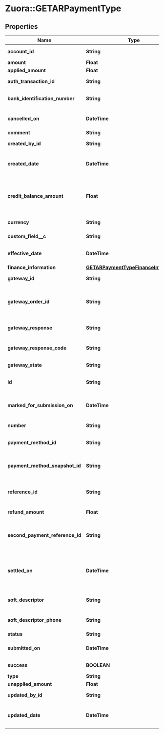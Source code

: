 # Zuora::GETARPaymentType

## Properties
Name | Type | Description | Notes
------------ | ------------- | ------------- | -------------
**account_id** | **String** | The ID of the customer account that the payment is for.  | [optional] 
**amount** | **Float** | The total amount of the payment.  | [optional] 
**applied_amount** | **Float** | The applied amount of the payment.  | [optional] 
**auth_transaction_id** | **String** | The authorization transaction ID from the payment gateway.  | [optional] 
**bank_identification_number** | **String** | The first six digits of the credit card or debit card used for the payment, when applicable.  | [optional] 
**cancelled_on** | **DateTime** | The date and time when the payment was cancelled, in &#x60;yyyy-mm-dd hh:mm:ss&#x60; format.  | [optional] 
**comment** | **String** | Comments about the payment.  | [optional] 
**created_by_id** | **String** | The ID of the Zuora user who created the payment.  | [optional] 
**created_date** | **DateTime** | The date and time when the payment was created, in &#x60;yyyy-mm-dd hh:mm:ss&#x60; format. For example, 2017-03-01 15:31:10.  | [optional] 
**credit_balance_amount** | **Float** | The amount that the payment transfers to the credit balance. The value is not &#x60;0&#x60; only for those payments that come from legacy payment operations performed without the Advanced AR Settlement feature.  | [optional] 
**currency** | **String** | A currency defined in the web-based UI administrative settings.  | [optional] 
**custom_field__c** | **String** | Any custom fields defined for this object. The custom field name is case-sensitive.  | [optional] 
**effective_date** | **DateTime** | The date and time when the payment takes effect, in &#x60;yyyy-mm-dd hh:mm:ss&#x60; format.  | [optional] 
**finance_information** | [**GETARPaymentTypeFinanceInformation**](GETARPaymentTypeFinanceInformation.md) |  | [optional] 
**gateway_id** | **String** | The ID of the gateway instance that processes the payment.  | [optional] 
**gateway_order_id** | **String** | A merchant-specified natural key value that can be passed to the electronic payment gateway when a payment is created.  If not specified, the payment number will be passed in instead.  | [optional] 
**gateway_response** | **String** | The message returned from the payment gateway for the payment. This message is gateway-dependent.  | [optional] 
**gateway_response_code** | **String** | The code returned from the payment gateway for the payment. This code is gateway-dependent.  | [optional] 
**gateway_state** | **String** | The status of the payment in the gateway; use for reconciliation.  | [optional] 
**id** | **String** | The unique ID of the created payment. For example, 4028905f5a87c0ff015a87eb6b75007f.  | [optional] 
**marked_for_submission_on** | **DateTime** | The date and time when a payment was marked and waiting for batch submission to the payment process, in &#x60;yyyy-mm-dd hh:mm:ss&#x60; format.  | [optional] 
**number** | **String** | The unique identification number of the payment. For example, P-00000001.  | [optional] 
**payment_method_id** | **String** | The unique ID of the payment method that the customer used to make the payment.  | [optional] 
**payment_method_snapshot_id** | **String** | The unique ID of the payment method snapshot which is a copy of the particular Payment Method used in a transaction.  | [optional] 
**reference_id** | **String** | The transaction ID returned by the payment gateway. Use this field to reconcile payments between your gateway and Zuora Payments.  | [optional] 
**refund_amount** | **Float** | The amount of the payment that is refunded.  | [optional] 
**second_payment_reference_id** | **String** | The transaction ID returned by the payment gateway if there is an additional transaction for the payment. Use this field to reconcile payments between your gateway and Zuora Payments.  | [optional] 
**settled_on** | **DateTime** | The date and time when the payment was settled in the payment processor, in &#x60;yyyy-mm-dd hh:mm:ss&#x60; format. This field is used by the Spectrum gateway only and not applicable to other gateways.  | [optional] 
**soft_descriptor** | **String** | A payment gateway-specific field that maps to Zuora for the gateways, Orbital, Vantiv and Verifi.  | [optional] 
**soft_descriptor_phone** | **String** | A payment gateway-specific field that maps to Zuora for the gateways, Orbital, Vantiv and Verifi.  | [optional] 
**status** | **String** | The status of the payment.  | [optional] 
**submitted_on** | **DateTime** | The date and time when the payment was submitted, in &#x60;yyyy-mm-dd hh:mm:ss&#x60; format.  | [optional] 
**success** | **BOOLEAN** | Returns &#x60;true&#x60; if the request was processed successfully. | [optional] 
**type** | **String** | The type of the payment.  | [optional] 
**unapplied_amount** | **Float** | The unapplied amount of the payment.  | [optional] 
**updated_by_id** | **String** | The ID of the Zuora user who last updated the payment.  | [optional] 
**updated_date** | **DateTime** | The date and time when the payment was last updated, in &#x60;yyyy-mm-dd hh:mm:ss&#x60; format. For example, 2017-03-02 15:36:10.  | [optional] 


